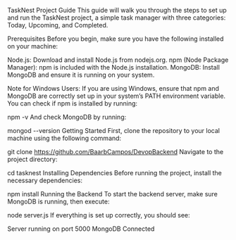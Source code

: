 TaskNest Project Guide
This guide will walk you through the steps to set up and run the TaskNest project, a simple task manager with three categories: Today, Upcoming, and Completed.

Prerequisites
Before you begin, make sure you have the following installed on your machine:

Node.js: Download and install Node.js from nodejs.org.
npm (Node Package Manager): npm is included with the Node.js installation.
MongoDB: Install MongoDB and ensure it is running on your system.

Note for Windows Users:
If you are using Windows, ensure that npm and MongoDB are correctly set up in your system’s PATH environment variable. You can check if npm is installed by running:


npm -v
And check MongoDB by running:


mongod --version
Getting Started
First, clone the repository to your local machine using the following command:


git clone https://github.com/BaarbCampos/DevopBackend
Navigate to the project directory:


cd tasknest
Installing Dependencies
Before running the project, install the necessary dependencies:


npm install
Running the Backend
To start the backend server, make sure MongoDB is running, then execute:


node server.js
If everything is set up correctly, you should see:


Server running on port 5000
MongoDB Connected
